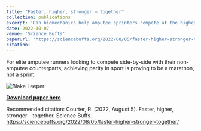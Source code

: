 ```yaml
---
title: "Faster, higher, stronger – together"
collection: publications
excerpt: 'Can biomechanics help amputee sprinters compete at the highest level?'
date: 2022-10-07
venue: 'Science Buffs'
paperurl: 'https://sciencebuffs.org/2022/08/05/faster-higher-stronger-together/'
citation: 
---
```


For elite amputee runners looking to compete side-by-side with their non-amputee counterparts, achieving parity in sport is proving to be a marathon, not a sprint.

![Blake Leeper](https://robbiequarter.github.io/images/leeper.jpg) 

[**Download paper here**](https://sciencebuffs.org/2022/08/05/faster-higher-stronger-together/)

Recommended citation: Courter, R. (2022, August 5). Faster, higher, stronger – together. Science Buffs. https://sciencebuffs.org/2022/08/05/faster-higher-stronger-together/

